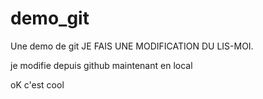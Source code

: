 # demo_git
Une demo de git
JE FAIS UNE MODIFICATION DU LIS-MOI.

je modifie depuis github
maintenant en local







oK c'est cool
